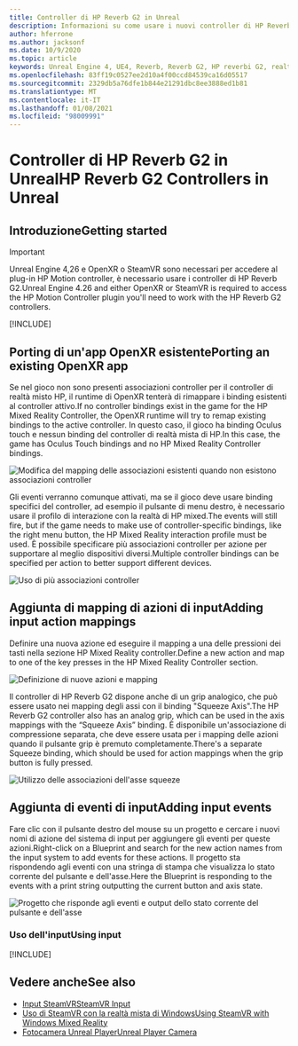 ```yaml
---
title: Controller di HP Reverb G2 in Unreal
description: Informazioni su come usare i nuovi controller di HP Reverb G2 in OpenXR e SteamVR per le applicazioni di realtà mista non reali.
author: hferrone
ms.author: jacksonf
ms.date: 10/9/2020
ms.topic: article
keywords: Unreal Engine 4, UE4, Reverb, Reverb G2, HP reverbi G2, realtà mista, sviluppo, controller di movimento, input utente, funzionalità, nuovo progetto, emulatore, documentazione, guide, funzionalità, ologrammi, sviluppo di giochi, cuffie per realtà mista, headset di realtà mista, auricolare della realtà virtuale
ms.openlocfilehash: 83ff19c0527ee2d10a4f00ccd84539ca16d05517
ms.sourcegitcommit: 2329db5a76dfe1b844e21291dbc8ee3888ed1b81
ms.translationtype: MT
ms.contentlocale: it-IT
ms.lasthandoff: 01/08/2021
ms.locfileid: "98009991"
---
```

# <a name="hp-reverb-g2-controllers-in-unreal"></a><span data-ttu-id="99a63-104">Controller di HP Reverb G2 in Unreal</span><span class="sxs-lookup"><span data-stu-id="99a63-104">HP Reverb G2 Controllers in Unreal</span></span> 

## <a name="getting-started"></a><span data-ttu-id="99a63-105">Introduzione</span><span class="sxs-lookup"><span data-stu-id="99a63-105">Getting started</span></span>

> [!IMPORTANT]
> <span data-ttu-id="99a63-106">Unreal Engine 4,26 e OpenXR o SteamVR sono necessari per accedere al plug-in HP Motion controller, è necessario usare i controller di HP Reverb G2.</span><span class="sxs-lookup"><span data-stu-id="99a63-106">Unreal Engine 4.26 and either OpenXR or SteamVR is required to access the HP Motion Controller plugin you'll need to work with the HP Reverb G2 controllers.</span></span>

[!INCLUDE[](includes/tabs-g2-controllers-in-unreal.md)]

## <a name="porting-an-existing-openxr-app"></a><span data-ttu-id="99a63-107">Porting di un'app OpenXR esistente</span><span class="sxs-lookup"><span data-stu-id="99a63-107">Porting an existing OpenXR app</span></span> 

<span data-ttu-id="99a63-108">Se nel gioco non sono presenti associazioni controller per il controller di realtà misto HP, il runtime di OpenXR tenterà di rimappare i binding esistenti al controller attivo.</span><span class="sxs-lookup"><span data-stu-id="99a63-108">If no controller bindings exist in the game for the HP Mixed Reality Controller, the OpenXR runtime will try to remap existing bindings to the active controller.</span></span>  <span data-ttu-id="99a63-109">In questo caso, il gioco ha binding Oculus touch e nessun binding del controller di realtà mista di HP.</span><span class="sxs-lookup"><span data-stu-id="99a63-109">In this case, the game has Oculus Touch bindings and no HP Mixed Reality Controller bindings.</span></span>

![Modifica del mapping delle associazioni esistenti quando non esistono associazioni controller](images/reverb-g2-img-04.png)

<span data-ttu-id="99a63-111">Gli eventi verranno comunque attivati, ma se il gioco deve usare binding specifici del controller, ad esempio il pulsante di menu destro, è necessario usare il profilo di interazione con la realtà di HP mixed.</span><span class="sxs-lookup"><span data-stu-id="99a63-111">The events will still fire, but if the game needs to make use of controller-specific bindings, like the right menu button, the HP Mixed Reality interaction profile must be used.</span></span>  <span data-ttu-id="99a63-112">È possibile specificare più associazioni controller per azione per supportare al meglio dispositivi diversi.</span><span class="sxs-lookup"><span data-stu-id="99a63-112">Multiple controller bindings can be specified per action to better support different devices.</span></span>
   
![Uso di più associazioni controller](images/reverb-g2-img-05.png)

## <a name="adding-input-action-mappings"></a><span data-ttu-id="99a63-114">Aggiunta di mapping di azioni di input</span><span class="sxs-lookup"><span data-stu-id="99a63-114">Adding input action mappings</span></span> 

<span data-ttu-id="99a63-115">Definire una nuova azione ed eseguire il mapping a una delle pressioni dei tasti nella sezione HP Mixed Reality controller.</span><span class="sxs-lookup"><span data-stu-id="99a63-115">Define a new action and map to one of the key presses in the HP Mixed Reality Controller section.</span></span>

![Definizione di nuove azioni e mapping](images/reverb-g2-img-02.png)

<span data-ttu-id="99a63-117">Il controller di HP Reverb G2 dispone anche di un grip analogico, che può essere usato nei mapping degli assi con il binding "Squeeze Axis".</span><span class="sxs-lookup"><span data-stu-id="99a63-117">The HP Reverb G2 controller also has an analog grip, which can be used in the axis mappings with the “Squeeze Axis” binding.</span></span>  <span data-ttu-id="99a63-118">È disponibile un'associazione di compressione separata, che deve essere usata per i mapping delle azioni quando il pulsante grip è premuto completamente.</span><span class="sxs-lookup"><span data-stu-id="99a63-118">There's a separate Squeeze binding, which should be used for action mappings when the grip button is fully pressed.</span></span> 

![Utilizzo delle associazioni dell'asse squeeze](images/reverb-g2-img-03.png)

## <a name="adding-input-events"></a><span data-ttu-id="99a63-120">Aggiunta di eventi di input</span><span class="sxs-lookup"><span data-stu-id="99a63-120">Adding input events</span></span>

<span data-ttu-id="99a63-121">Fare clic con il pulsante destro del mouse su un progetto e cercare i nuovi nomi di azione del sistema di input per aggiungere gli eventi per queste azioni.</span><span class="sxs-lookup"><span data-stu-id="99a63-121">Right-click on a Blueprint and search for the new action names from the input system to add events for these actions.</span></span>  <span data-ttu-id="99a63-122">Il progetto sta rispondendo agli eventi con una stringa di stampa che visualizza lo stato corrente del pulsante e dell'asse.</span><span class="sxs-lookup"><span data-stu-id="99a63-122">Here the Blueprint is responding to the events with a print string outputting the current button and axis state.</span></span>

![Progetto che risponde agli eventi e output dello stato corrente del pulsante e dell'asse](images/reverb-g2-img-06.png)

### <a name="using-input"></a><span data-ttu-id="99a63-124">Uso dell'input</span><span class="sxs-lookup"><span data-stu-id="99a63-124">Using input</span></span> 

[!INCLUDE[](includes/tabs-g2-controller-mapping-in-unreal.md)]

## <a name="see-also"></a><span data-ttu-id="99a63-125">Vedere anche</span><span class="sxs-lookup"><span data-stu-id="99a63-125">See also</span></span>
* [<span data-ttu-id="99a63-126">Input SteamVR</span><span class="sxs-lookup"><span data-stu-id="99a63-126">SteamVR Input</span></span>](https://docs.unrealengine.com/Platforms/VR/SteamVR/HowTo/SteamVRInput/index.html)
* [<span data-ttu-id="99a63-127">Uso di SteamVR con la realtà mista di Windows</span><span class="sxs-lookup"><span data-stu-id="99a63-127">Using SteamVR with Windows Mixed Reality</span></span>](https://docs.microsoft.com/windows/mixed-reality/enthusiast-guide/using-steamvr-with-windows-mixed-reality)
* [<span data-ttu-id="99a63-128">Fotocamera Unreal Player</span><span class="sxs-lookup"><span data-stu-id="99a63-128">Unreal Player Camera</span></span>](https://docs.unrealengine.com/Programming/Tutorials/PlayerCamera/3/index.html)